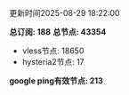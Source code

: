 更新时间2025-08-29 18:22:00

**总订阅: 188**
**总节点: 43354**
- vless节点: 18650
- hysteria2节点: 17

**google ping有效节点: 213**
